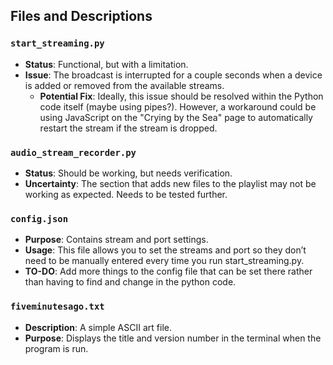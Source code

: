 ## Files and Descriptions

### `start_streaming.py`
- **Status**: Functional, but with a limitation.
- **Issue**: The broadcast is interrupted for a couple seconds when a device is added or removed from the available streams.
  - **Potential Fix**: Ideally, this issue should be resolved within the Python code itself (maybe using pipes?). However, a workaround could be using JavaScript on the "Crying by the Sea" page to automatically restart the stream if the stream is dropped.

### `audio_stream_recorder.py`
- **Status**: Should be working, but needs verification.
- **Uncertainty**: The section that adds new files to the playlist may not be working as expected. Needs to be tested further.

### `config.json`
- **Purpose**: Contains stream and port settings.
- **Usage**: This file allows you to set the streams and port so they don’t need to be manually entered every time you run start_streaming.py.
- **TO-DO**: Add more things to the config file that can be set there rather than having to find and change in the python code.

### `fiveminutesago.txt`
- **Description**: A simple ASCII art file.
- **Purpose**: Displays the title and version number in the terminal when the program is run.

